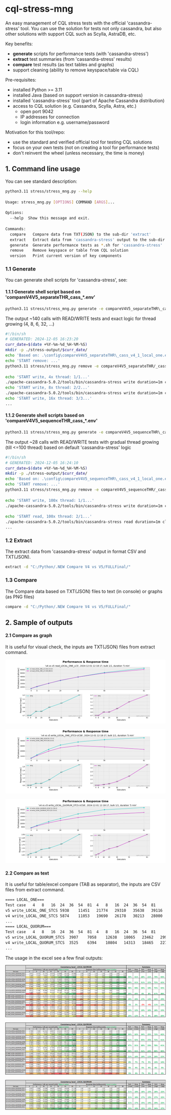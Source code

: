 # cql-stress-mng
An easy management of CQL stress tests with the official 'cassandra-stress' tool. You can use
the solution for tests not only cassandra, but also other solutions with support CQL such as
Scylla, AstraDB, etc.

Key benefits:
 - **generate** scripts for performance tests (with 'cassandra-stress')
 - **extract** test summaries (from 'cassandra-stress' results)
 - **compare** test results (as text tables and graphs)
 - support cleaning (ability to remove keyspace/table via CQL)

Pre-requisites:
 - installed Python >= 3.11
 - installed Java (based on support version in cassandra-stress)
 - installed 'cassandra-stress' tool (part of Apache Cassandra distribution)
 - access to CQL solution (e.g. Cassandra, Scylla, Astra, etc.)
   - open port 9042
   - IP addresses for connection
   - login information e.g. username/password

Motivation for this tool/repo:
 - use the standard and verified official tool for testing CQL solutions
 - focus on your own tests (not on creating a tool for performance tests)
 - don't reinvent the wheel (unless necessary, the time is money)

## 1. Command line usage

You can see standard description: 
```sh
python3.11 stress/stress_mng.py --help

Usage: stress_mng.py [OPTIONS] COMMAND [ARGS]...

Options:
  --help  Show this message and exit.

Commands:
  compare   Compare data from TXT(JSON) to the sub-dir 'extract'
  extract   Extract data from 'cassandra-stress' output to the sub-dir...
  generate  Generate performance tests as *.sh for 'cassandra-stress'
  remove    Remove keyspace or table from CQL solution
  version   Print current version of key components
```

### 1.1 Generate

You can generate shell scripts for 'cassandra-stress', see:

#### 1.1.1 Generate shell script based on 'compareV4V5_separateTHR\_cass_*.env'

```sh
python3.11 stress/stress_mng.py generate -e compareV4V5_separateTHR\_cass_*.env -l stress-cmd/_cass_all.sh
```
The output ~140 calls with READ/WRITE tests and exact
logic for thread growing (4, 8, 6, 32, ...)

```sh
#!/bin/sh
# GENERATED: 2024-12-05 16:23:20
curr_date=$(date +%Y-%m-%d_%H-%M-%S)
mkdir -p ./stress-output/$curr_date/
echo 'Based on: .\config\compareV4V5_separateTHR\_cass_v4_1_local_one.env'
echo 'START remove: ...'
python3.11 stress/stress_mng.py remove -e compareV4V5_separateTHR/_cass_v4_1_local_one.env -k keyspace1 -d stress -s 8

echo 'START write, 4x thread: 1/1...'
./apache-cassandra-5.0.2/tools/bin/cassandra-stress write duration=1m cl=LOCAL_ONE no-warmup -node 10.129.52.58,10.129.53.21,10.129.52.57 -mode user=perf password=perf prepared protocolVersion=4 connectionsPerHost=24 maxPending=384 -schema "replication(strategy=NetworkTopologyStrategy,factor=3)" "compaction(strategy=LeveledCompactionStrategy,sstable_size_in_mb=160,fanout_size=10)" -rate "threads=4" -reporting output-frequency=5s > "./stress-output/$curr_date/$curr_date v4 write_LOCAL_ONE_LCS_4xTHR.txt"
echo 'START write, 8x thread: 2/2...'
./apache-cassandra-5.0.2/tools/bin/cassandra-stress write duration=1m cl=LOCAL_ONE no-warmup -node 10.129.52.58,10.129.53.21,10.129.52.57 -mode user=perf password=perf prepared protocolVersion=4 connectionsPerHost=24 maxPending=384 -schema "replication(strategy=NetworkTopologyStrategy,factor=3)" "compaction(strategy=LeveledCompactionStrategy,sstable_size_in_mb=160,fanout_size=10)" -rate "threads=8" -reporting output-frequency=5s > "./stress-output/$curr_date/$curr_date v4 write_LOCAL_ONE_LCS_8xTHR.txt"
echo 'START write, 16x thread: 3/3...'
...
```
#### 1.1.2 Generate shell scripts based on 'compareV4V5_sequenceTHR\_cass_*.env'

```sh
python3.11 stress/stress_mng.py generate -e compareV4V5_sequenceTHR\_cass_*.env -l stress-cmd/_cass_seq_all.sh
```
The output ~28 calls with READ/WRITE tests with gradual 
thread growing (till <=100 thread) based on default 
'cassandra-stress' logic

```sh
#!/bin/sh
# GENERATED: 2024-12-05 16:24:10
curr_date=$(date +%Y-%m-%d_%H-%M-%S)
mkdir -p ./stress-output/$curr_date/
echo 'Based on: .\config\compareV4V5_sequenceTHR\_cass_v4_1_local_one.env'
echo 'START remove: ...'
python3.11 stress/stress_mng.py remove -e compareV4V5_sequenceTHR/_cass_v4_1_local_one.env -k keyspace1 -d stress -s 8

echo 'START write, 100x thread: 1/1...'
./apache-cassandra-5.0.2/tools/bin/cassandra-stress write duration=1m cl=LOCAL_ONE no-warmup -node 10.129.52.58,10.129.53.21,10.129.52.57 -mode user=perf password=perf prepared protocolVersion=4 connectionsPerHost=24 maxPending=384 -schema "replication(strategy=NetworkTopologyStrategy,factor=3)" "compaction(strategy=LeveledCompactionStrategy,sstable_size_in_mb=160,fanout_size=10)" -rate "threads<=100" -reporting output-frequency=5s > "./stress-output/$curr_date/$curr_date v4 write_LOCAL_ONE_LCS_100xTHR.txt"

echo 'START read, 100x thread: 2/1...'
./apache-cassandra-5.0.2/tools/bin/cassandra-stress read duration=1m cl=LOCAL_ONE no-warmup -node 10.129.52.58,10.129.53.21,10.129.52.57 -mode user=perf password=perf prepared protocolVersion=4 connectionsPerHost=24 maxPending=384 -rate "threads<=100" -reporting output-frequency=5s > "./stress-output/$curr_date/$curr_date v4 read_LOCAL_ONE_LCS_100xTHR.txt"
...
```
### 1.2 Extract

The extract data from 'cassandra-stress' output in format CSV and TXT(JSON).

```sh
extract -d "C:/Python/.NEW Compare V4 vs V5/FULLFinal/"
```

### 1.3 Compare

The Compare data based on TXT(JSON) files to text (in console) or graphs (as PNG files)

```sh
compare -d "C:/Python/.NEW Compare V4 vs V5/FULLFinal/"
```

## 2. Sample of outputs
#### 2.1 Compare as graph

It is useful for visual check, the inputs are TXT(JSON) files from extract command.

![graph](https://github.com/george0st/cql-stress-mng/blob/main/docs/samples/PRF-v4_vs_v5_read_LOCAL_ONE_LCS-2024-12-01_12-18-17-bulk-1x1.png?raw=true)

![graph](https://github.com/george0st/cql-stress-mng/blob/main/docs/samples/PRF-v4_vs_v5_write_LOCAL_ONE_STCS-UCS8-2024-12-01_12-18-17-bulk-1x1.png?raw=true)

![graph](https://github.com/george0st/cql-stress-mng/blob/main/docs/samples/PRF-v4_vs_v5_write_LOCAL_QUORUM_STCS-UCS8-2024-12-01_12-18-17-bulk-1x1.png?raw=true)

#### 2.2 Compare as text

It is useful for table/excel compare (TAB as separator), the inputs are CSV files from extract command.

```sh
==== LOCAL_ONE===
Test case	4	8	16	24	36	54	81	4	8	16	24	36	54	81
v5 write_LOCAL_ONE_STCS	5938	11451	21774	29310	35638	39116	42557	0,7	0,7	0,7	0,8	1,0	1,4	1,9
v4 write_LOCAL_ONE_STCS	5874	11053	19690	26178	30213	28000	23091	0,7	0,7	0,8	0,9	1,2	1,9	3,4
...
==== LOCAL_QUORUM===
Test case	4	8	16	24	36	54	81	4	8	16	24	36	54	81
v5 write_LOCAL_QUORUM_STCS	3907	7058	12638	18065	23462	29958	32159	1,0	1,1	1,2	1,3	1,5	1,8	2,5
v4 write_LOCAL_QUORUM_STCS	3525	6394	10804	14313	18465	22709	25715	1,1	1,2	1,5	1,7	1,9	2,4	3,1
...
```

The usage in the excel see a few final outputs:

![graph](https://github.com/george0st/cql-stress-mng/blob/main/docs/samples/r2-local_quorum.png?raw=true)

![graph](https://github.com/george0st/cql-stress-mng/blob/main/docs/samples/r3-local_quorum.png?raw=true)

![graph](https://github.com/george0st/cql-stress-mng/blob/main/docs/samples/final-local_quorum.png?raw=true)
